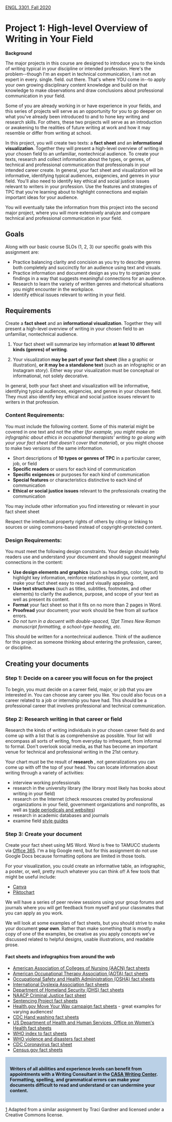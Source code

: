 [ENGL 3301, Fall 2020](calendar.html)

# Project 1: High-level Overview of Writing in Your Field

**Background**

The major projects in this course are designed to introduce you to the kinds of writing typical in your discipline or intended profession. Here's the problem--though I'm an expert in technical communication, I am not an expert in every. single. field. out there. That's where YOU come in--to apply your own growing disciplinary content knowledge and build on that knowledge to make observations and draw conclusions about professional communication in your field.

Some of you are already working in or have experience in your fields, and this series of projects will serve as an opportunity for you to go deeper on what you've already been introduced to and to hone key writing and research skills. For others, these two projects will serve as an introduction or awakening to the realities of future writing at work and how it may resemble or differ from writing at school.

In this project, you will create two texts: a **fact sheet** and an **informational visualization**.  Together they will present a high-level overview of writing in your chosen field to an unfamiliar, nontechnical audience. To create your texts, research and collect information about the types, or genres, of technical and professional communication that professionals in your intended career create. In general, your fact sheet and visualization will be informative, identifying typical audiences, exigencies, and genres in your field. You'll also need to identify key ethical and social justice issues relevant to writers in your profession. Use the features and strategies of TPC that you're learning about to highlight connections and explain important ideas for your audience.

You will eventually take the information from this project into the second major project, where you will more extensively analyze and compare technical and professional communication in your field.

## Goals

Along with our basic course SLOs (1, 2, 3) our specific goals with this assignment are:

- Practice balancing clarity and concision as you try to describe genres both completely and succinctly for an audience using text and visuals.
- Practice information and document design as you try to organize your findings in a way that suggests meaningful connections for an audience.
- Research to learn the variety of written genres and rhetorical situations you might encounter in the workplace.
- Identify ethical issues relevant to writing in your field.

## Requirements

Create a **fact sheet** and an **informational visualization**. Together they will present a high-level overview of writing in your chosen field to an unfamiliar, nontechnical audience.

1. Your fact sheet will summarize key information **at least 10 different kinds (genres) of writing**.

2. Your visualization **may be part of your fact sheet** (like a graphic or illustration), **or it may be a standalone text** (such as an infographic or an Instagram story). Either way your visualization must be conceptual or informational, not solely decorative.

In general, both your fact sheet and visualization will be informative, identifying typical audiences, exigencies, and genres in your chosen field. They must also identify key ethical and social justice issues relevant to writers in that profession.

### Content Requirements:

You must include the following content. Some of this material might be covered in one text and not the other (_for example, you might make an infographic about ethics in occupational therapists' writing to go along with your your fact sheet that doesn't cover that material_), or you might choose to make two versions of the same information.

- Short descriptions of **10 types or genres of TPC** in a particular career, job, or field
- **Specific readers** or users for each kind of communication
- **Specific exigences** or purposes for each kind of communication
- **Special features** or characteristics distinctive to each kind of communication
- **Ethical or social justice issues** relevant to the professionals creating the communication

You may include other information you find interesting or relevant in your fact sheet sheet

Respect the intellectual property rights of others by citing or linking to sources or using commons-based instead of copyright-protected content.

### Design Requirements:

You must meet the following design constraints. Your design should help readers use and understand your document and should suggest meaningful connections in the content:

- **Use design elements and graphics** (such as headings, color, layout) to highlight key information, reinforce relationships in your content, and make your fact sheet easy to read and visually appealing.
- **Use text structures** (such as titles, subtitles, footnotes, and other elements) to clarify the audience, purpose, and scope of your text as well as present its content.
- **Format** your fact sheet so that it fits on no more than 2 pages in Word.
- **Proofread** your document; your work should be free from all surface errors.
- *Do not turn in a docuent with double-spaced, 12pt Times New Roman manuscript formatting, a school-type heading, etc.*

This should be written for a nontechnical audience. Think of the audience for this project as someone thinking about entering the profession, career, or discipline.

## Creating your documents

### Step 1: Decide on a career you will focus on for the project

To begin, you must decide on a career field, major, or job that you are interested in. You can choose any career you like. You could also focus on a career related to a job or internship you have had. This should be a professional career that involves professional and technical communication.

### Step 2: Research writing in that career or field

Research the kinds of writing individuals in your chosen career field do and come up with a list that is as comprehensive as possible. Your list will encompass all sorts of writing, from everyday to infrequent, from informal to formal. Don&#39;t overlook social media, as that has become an important venue for technical and professional writing in the 21st century.

Your chart must be the result of **research** , not generalizations you can come up with off the top of your head. You can locate information about writing through a variety of activities:

- interview working professionals
- research in the university library (the library most likely has books about writing in your field)
- research on the Internet (check resources created by professional organizations in your field, government organizations and nonprofits, as well as [trade periodicals and websites](https://youtu.be/ODk6My5y1WA))
- research in academic databases and journals
- examine field [style guides](https://en.wikipedia.org/wiki/Style_guide)

### Step 3: Create your document

Create your fact sheet using MS Word. Word is free to TAMUCC students via [Office 365](http://it.tamucc.edu/Office365/Office365.html). I'm a big Google nerd, but for this assignment do not use Google Docs because formatting options are limited in those tools.

For your visualization, you could create an informative table, an infographic, a poster, or, well, pretty much whatever you can think of! A few tools that might be useful include:
- [Canva](https://www.canva.com/)
- [Piktochart](https://piktochart.com/)

We will have a series of peer review sessions using your group forums and journals where you will get feedback from myself and your classmates that you can apply as you work.

We will look at some examples of fact sheets, but you should strive to make your document **your own**. Rather than make something that is mostly a copy of one of the examples, be creative as you apply concepts we've discussed related to helpful designs, usable illustrations, and readable prose.

#### Fact sheets and infographics from around the web

 - [American Association of Colleges of Nursing (AACN) fact sheets](https://www.aacnnursing.org/News-Information/Fact-Sheets)
 - [American Occupational Therapy Association (AOTA) fact sheets](https://www.aota.org/About-Occupational-Therapy/Professionals/Master-List.aspx)
 - [Occupational Safety and Health Admiinistration (OSHA) fact sheets](https://www.osha.gov/pls/publications/publication.AthruZ?pType=Types&pID=2)
 - [International Dyslexia Association fact sheets](https://dyslexiaida.org/fact-sheets/)
 - [Department of Homeland Security (DHS) fact sheets](https://www.dhs.gov/news-releases/fact-sheets)
 - [NAACP Criminal Justice fact sheet](https://www.naacp.org/criminal-justice-fact-sheet/)
 - [Sentencing Project fact sheets](https://www.sentencingproject.org/criminal-justice-facts/)
 - [Health.gov Move Your Way campaign fact sheets](https://health.gov/our-work/physical-activity/move-your-way-campaign#factsheets) - great examples for varying audiences!
 - [CDC Hand washing fact sheets](https://www.cdc.gov/handwashing/fact-sheets.html)
 - [US Department of Health and Human Services, Office on Women's Health fact sheets](https://www.womenshealth.gov/patient-materials/resource/fact-sheets)
 - [WHO index to fact sheets](https://www.who.int/news-room/fact-sheets)
 - [WHO violence and disasters fact sheet](https://www.who.int/violence_injury_prevention/publications/violence/violence_disasters.pdf?ua=1)
 - [CDC Coronavirus fact sheet](https://www.cdc.gov/coronavirus/2019-ncov/downloads/2019-ncov-factsheet.pdf)
 - [Census.gov fact sheets](https://www.census.gov/library/fact-sheets.html)

<div style="background-color: #bad0e6; padding: 1em;">

**Writers of all abilities and experience levels can benefit from appointments with a Writing Consultant in the [CASA Writing Center](http://casa.tamucc.edu/wc.php). Formatting, spelling, and grammatical errors can make your documents difficult to read and understand or can undermine your content.**

</div>

[1](#sdfootnote1anc) Adapted from a similar assignment by Traci Gardner and licensed under a Creative Commons license.
